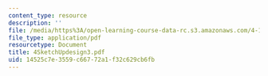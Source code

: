 ```yaml
---
content_type: resource
description: ''
file: /media/https%3A/open-learning-course-data-rc.s3.amazonaws.com/4-101-experiencing-architecture-studio-spring-2003/14525c7e3559c66772a1f32c629cb6fb_4SketchUpdesign3.pdf
file_type: application/pdf
resourcetype: Document
title: 4SketchUpdesign3.pdf
uid: 14525c7e-3559-c667-72a1-f32c629cb6fb
---
```

